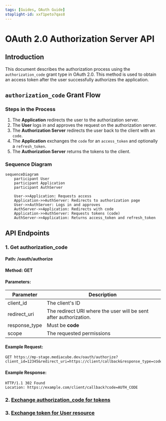 ```yaml
---
tags: [Guides, OAuth Guide]
stoplight-id: xxf1peto7qas8
---
```


# OAuth 2.0 Authorization Server API

## Introduction

This document describes the authorization process using the `authorization_code` grant type in OAuth 2.0. This method is used to obtain an access token after the user successfully authorizes the application.

## `authorization_code` Grant Flow

### Steps in the Process

1. The **Application** redirects the user to the authorization server.
2. The **User** logs in and approves the request on the authorization server.
3. The **Authorization Server** redirects the user back to the client with an `code`.
4. The **Application** exchanges the `code` for an `access_token` and optionally a `refresh_token`.
5. The **Authorization Server** returns the tokens to the client.

### Sequence Diagram

```mermaid
sequenceDiagram
    participant User
    participant Application
    participant AuthServer

    User->>Application: Requests access
    Application->>AuthServer: Redirects to authorization page
    User->>AuthServer: Logs in and approves
    AuthServer->>Application: Redirects with code
    Application->>AuthServer: Requests tokens (code)
    AuthServer->>Application: Returns access_token and refresh_token
```

## API Endpoints

### 1. Get authorization_code

#### Path: /oauth/authorize

#### Method: GET

#### Parameters:

| Parameter     |Description                                                       |
| ------------- | ----------------------------------------------------------------- |
| client_id     | The client's ID                                                   |
| redirect_uri  | The redirect URI where the user will be sent after authorization. |
| response_type | Must be **code**                                                  |
| scope         | The requested permissions                                         |

#### Example Request:

```curl
GET https://mp-stage.mediacube.dev/oauth/authorize?client_id=12345&redirect_uri=https://client/callback&response_type=code&scope=user.common
```

#### Example Response:

```curl
HTTP/1.1 302 Found
Location: https://example.com/client/callback?code=AUTH_CODE
```

### 2. [Exchange authorization_code for tokens](reference/api.yaml/paths/~1oauth~1token/post)

### 3. [Exchange token for User resource](reference/api.yaml/paths/~1oauth~1user/get)
